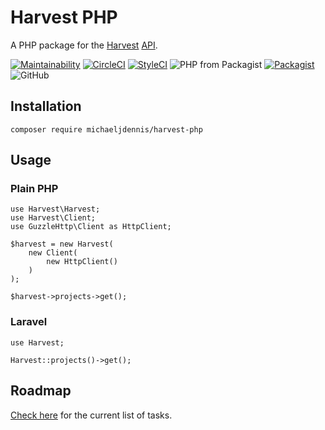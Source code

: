 # Harvest PHP

A PHP package for the [Harvest](https://www.getharvest.com/) [API](https://help.getharvest.com/api-v2/).

[![Maintainability](https://api.codeclimate.com/v1/badges/a7e2b93a6db64440a928/maintainability)](https://codeclimate.com/github/michaeljdennis/harvest-php/maintainability)
[![CircleCI](https://circleci.com/gh/michaeljdennis/harvest-php.svg?style=shield)](https://circleci.com/gh/michaeljdennis/harvest-php)
[![StyleCI](https://github.styleci.io/repos/159712102/shield?branch=master)](https://github.styleci.io/repos/159712102)
![PHP from Packagist](https://img.shields.io/packagist/php-v/michaeljdennis/harvest-php.svg)
[![Packagist](https://img.shields.io/packagist/dt/michaeljdennis/harvest-php.svg)](https://packagist.org/packages/michaeljdennis/harvest-php)
![GitHub](https://img.shields.io/github/license/michaeljdennis/harvest-php.svg)

## Installation

```
composer require michaeljdennis/harvest-php
```

## Usage

### Plain PHP

```
use Harvest\Harvest;
use Harvest\Client;
use GuzzleHttp\Client as HttpClient;

$harvest = new Harvest(
    new Client(
        new HttpClient()
    )
);

$harvest->projects->get();
```

### Laravel

```
use Harvest;

Harvest::projects()->get();
```

## Roadmap

[Check here](https://github.com/michaeljdennis/harvest-php/projects/1) for the current list of tasks.
